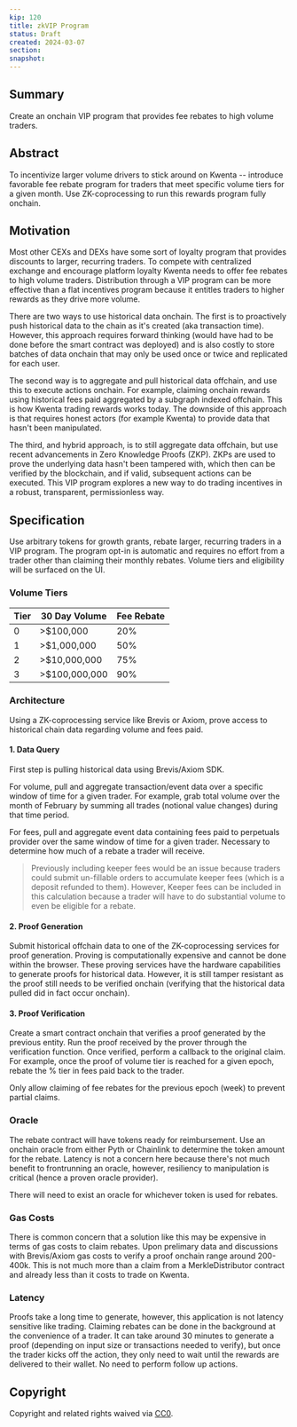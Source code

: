 ```yaml
---
kip: 120
title: zkVIP Program
status: Draft
created: 2024-03-07
section: 
snapshot:
---
```


## Summary
Create an onchain VIP program that provides fee rebates to high volume traders.
## Abstract
To incentivize larger volume drivers to stick around on Kwenta -- introduce favorable fee rebate program for traders that meet specific volume tiers for a given month. Use ZK-coprocessing to run this rewards program fully onchain.
## Motivation
Most other CEXs and DEXs have some sort of loyalty program that provides discounts to larger, recurring traders. To compete with centralized exchange and encourage platform loyalty Kwenta needs to offer fee rebates to high volume traders. Distribution through a VIP program can be more effective than a flat incentives program because it entitles traders to higher rewards as they drive more volume. 

There are two ways to use historical data onchain. The first is to proactively push historical data to the chain as it's created (aka transaction time). However, this approach requires forward thinking (would have had to be done before the smart contract was deployed) and is also costly to store batches of data onchain that may only be used once or twice and replicated for each user. 

The second way is to aggregate and pull historical data offchain, and use this to execute actions onchain. For example, claiming onchain rewards using historical fees paid aggregated by a subgraph indexed offchain. This is how Kwenta trading rewards works today. The downside of this approach is that requires honest actors (for example Kwenta) to provide data that hasn't been manipulated. 

The third, and hybrid approach, is to still aggregate data offchain, but use recent advancements in Zero Knowledge Proofs (ZKP). ZKPs are used to prove the underlying data hasn't been tampered with, which then can be verified by the blockchain, and if valid, subsequent actions can be executed. This VIP program explores a new way to do trading incentives in a robust, transparent, permissionless way. 
## Specification
Use arbitrary tokens for growth grants, rebate larger, recurring traders in a VIP program. The program opt-in is automatic and requires no effort from a trader other than claiming their monthly rebates. Volume tiers and eligibility will be surfaced on the UI.

### Volume Tiers
| Tier | 30 Day Volume | Fee Rebate |
| ---- | ---- | ---- |
| 0 | >$100,000 | 20% |
| 1 | >$1,000,000 | 50% |
| 2 | >$10,000,000 | 75% |
| 3 | >$100,000,000 | 90% |
### Architecture
Using a ZK-coprocessing service like Brevis or Axiom, prove access to historical chain data regarding volume and fees paid.
#### 1. Data Query
First step is pulling historical data using Brevis/Axiom SDK.

For volume, pull and aggregate transaction/event data over a specific window of time for a given trader. For example, grab total volume over the month of February by summing all trades (notional value changes) during that time period.

For fees, pull and aggregate event data containing fees paid to perpetuals provider over the same window of time for a given trader. Necessary to determine how much of a rebate a trader will receive. 

> Previously including keeper fees would be an issue because traders could submit un-fillable orders to accumulate keeper fees (which is a deposit refunded to them). However, Keeper fees can be included in this calculation because a trader will have to do substantial volume to even be eligible for a rebate.
#### 2. Proof Generation
Submit historical offchain data to one of the ZK-coprocessing services for proof generation. Proving is computationally expensive and cannot be done within the browser. These proving services have the hardware capabilities to generate proofs for historical data. However, it is still tamper resistant as the proof still needs to be verified onchain (verifying that the historical data pulled did in fact occur onchain).
#### 3. Proof Verification
Create a smart contract onchain that verifies a proof generated by the previous entity. Run the proof received by the prover through the verification function. Once verified, perform a callback to the original claim. For example, once the proof of volume tier is reached for a given epoch, rebate the % tier in fees paid back to the trader.

Only allow claiming of fee rebates for the previous epoch (week) to prevent partial claims.
### Oracle
The rebate contract will have tokens ready for reimbursement. Use an onchain oracle from either Pyth or Chainlink to determine the token amount for the rebate. Latency is not a concern here because there's not much benefit to frontrunning an oracle, however, resiliency to manipulation is critical (hence a proven oracle provider).

There will need to exist an oracle for whichever token is used for rebates.

### Gas Costs
There is common concern that a solution like this may be expensive in terms of gas costs to claim rebates. Upon prelimary data and discussions with Brevis/Axiom gas costs to verify a proof onchain range around 200-400k. This is not much more than a claim from a MerkleDistributor contract and already less than it costs to trade on Kwenta.

### Latency
Proofs take a long time to generate, however, this application is not latency sensitive like trading. Claiming rebates can be done in the background at the convenience of a trader. It can take around 30 minutes to generate a proof (depending on input size or transactions needed to verify), but once the trader kicks off the action, they only need to wait until the rewards are delivered to their wallet. No need to perform follow up actions.

## Copyright

Copyright and related rights waived via [CC0](https://creativecommons.org/publicdomain/zero/1.0/).
